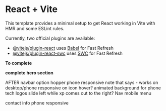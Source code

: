 # React + Vite

This template provides a minimal setup to get React working in Vite with HMR and some ESLint rules.

Currently, two official plugins are available:

- [@vitejs/plugin-react](https://github.com/vitejs/vite-plugin-react/blob/main/packages/plugin-react/README.md) uses [Babel](https://babeljs.io/) for Fast Refresh
- [@vitejs/plugin-react-swc](https://github.com/vitejs/vite-plugin-react-swc) uses [SWC](https://swc.rs/) for Fast Refresh

**To complete**
<!-- include GitHub Portfolio link -->
<!-- carousel slider for projects -->
<!-- emailJS to collect messages sent  -->
<!-- link resume (update resume) -->
<!-- mouse tracking in about me section -->
**complete hero section**
<!-- navbar links -->
<!-- contact modal -->
<!-- view my work btn  -->
<!-- email link in navbar -->

AFTER
navbar option hopper
phone responsive
note that says - works on desktop/phone responsive on icon hover?
animated background for phone
tech logos slide left while xp comes out to the right?
Nav mobile menu
<!-- message box -->
contact info phone responsive